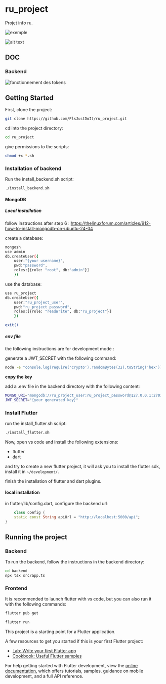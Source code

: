 # ru_project

Projet info ru.

![exemple](image.png)


![alt text](image-2.png)

## DOC

### Backend

![fonctionnement des tokens](tokens.png)

## Getting Started

First, clone the project:


```bash
git clone https://github.com/PlsJustDoIt/ru_project.git
```

cd into the project directory:

```bash
cd ru_project
```

give permissions to the scripts:

```bash
chmod +x *.sh
```

### Installation of backend

Run the install_backend.sh script:

```bash
./install_backend.sh
```

#### MongoDB

##### Local installation

<!-- ##### Create a database

```bash
mongosh
use admin
```
 -->

follow instructions after step 6 : https://thelinuxforum.com/articles/912-how-to-install-mongodb-on-ubuntu-24-04

create a database:

```bash
mongosh
use admin
db.createUser({
    user:"{your username}", 
    pwd:"password", 
    roles:[{role: "root", db:"admin"}]
    })
```


use the database:

```bash
use ru_project
db.createUser({
    user:"ru_project_user",
    pwd:"ru_project_password",
    roles:[{role: "readWrite", db:"ru_project"}]
    })

exit()
```

##### env file

the following instructions are for development mode : 

generate a JWT_SECRET with the following command:

```bash
node -e "console.log(require('crypto').randomBytes(32).toString('hex'))"
```

**copy the key**

add a .env file in the backend directory with the following content:

```bash
MONGO_URI="mongodb://ru_project_user:ru_project_password@127.0.0.1:27017/ru_project?authSource=ru_project"
JWT_SECRET="{your generated key}"
```


### Install Flutter

run the install_flutter.sh script:

```bash
./install_flutter.sh
```

Now, open vs code and install the following extensions:
- flutter
- dart

and try to create a new flutter project, it will ask you to install the flutter sdk, install it in `~/development/`.

finish the installation of flutter and dart plugins.

#### local installation

in flutter/lib/config.dart, configure the backend url:

```dart
    class config {
    static const String apiUrl = "http://localhost:5000/api";
}
```

## Running the project

### Backend

To run the backend, follow the instructions in the backend directory:
```bash
cd backend
npx tsx src/app.ts
```

### Frontend

It is recommended to launch flutter with vs code, but you can also run it with the following commands:

```bash
flutter pub get
```

```bash
flutter run
```




This project is a starting point for a Flutter application.

A few resources to get you started if this is your first Flutter project:

- [Lab: Write your first Flutter app](https://docs.flutter.dev/get-started/codelab)
- [Cookbook: Useful Flutter samples](https://docs.flutter.dev/cookbook)

For help getting started with Flutter development, view the
[online documentation](https://docs.flutter.dev/), which offers tutorials,
samples, guidance on mobile development, and a full API reference.

